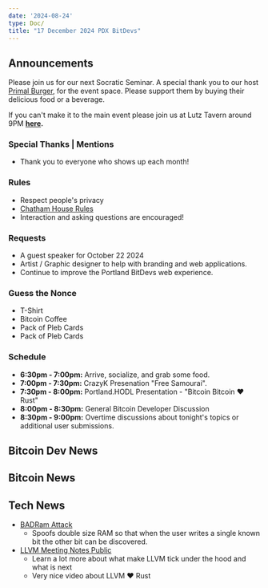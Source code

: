 ```yaml
---
date: '2024-08-24'
type: Doc/
title: "17 December 2024 PDX BitDevs"
---
```


## Announcements

Please join us for our next Socratic Seminar. A special thank you to our host <a href="https://dicksprimalburger.com/" data-no-summary>Primal Burger</a>, for the event space. Please support them by buying their delicious food or a beverage.

If you can't make it to the main event please join us at Lutz Tavern around 9PM **<a href="https://www.lutztavern.com/" data-no-summary>here</a>.**

### Special Thanks | Mentions

- Thank you to everyone who shows up each month!

### Rules

- Respect people's privacy
- [Chatham House Rules](https://www.chathamhouse.org/about-us/chatham-house-rule)
- Interaction and asking questions are encouraged!

### Requests

- A guest speaker for October 22 2024
- Artist / Graphic designer to help with branding and web applications.
- Continue to improve the Portland BitDevs web experience.

### Guess the Nonce

- T-Shirt
- Bitcoin Coffee
- Pack of Pleb Cards
- Pack of Pleb Cards

### Schedule

- **6:30pm - 7:00pm:** Arrive, socialize, and grab some food.
- **7:00pm - 7:30pm:** CrazyK Presenation "Free Samourai".
- **7:30pm - 8:00pm:** Portland.HODL Presentation - "Bitcoin Bitcoin ❤️ Rust"
- **8:00pm - 8:30pm:** General Bitcoin Developer Discussion
- **8:30pm - 9:00pm:** Overtime discussions about tonight's topics or additional user submissions.

## Bitcoin Dev News

## Bitcoin News

## Tech News

- [BADRam Attack](https://www.reddit.com/r/hardware/comments/1hbc4pw/amd_secure_vm_tech_undone_by_dram_meddling/)
  - Spoofs double size RAM so that when the user writes a single known bit the other bit can be discovered.
- [LLVM Meeting Notes Public](https://www.youtube.com/@LLVMPROJ/videos)
  - Learn a lot more about what make LLVM tick under the hood and what is next
  - Very nice video about LLVM ❤️ Rust
